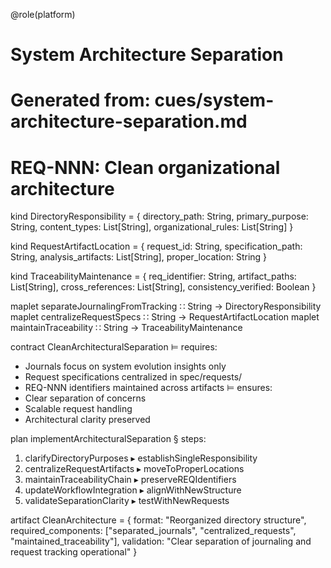 @role(platform)

# System Architecture Separation
# Generated from: cues/system-architecture-separation.md
# REQ-NNN: Clean organizational architecture

kind DirectoryResponsibility = {
  directory_path: String,
  primary_purpose: String,
  content_types: List[String],
  organizational_rules: List[String]
}

kind RequestArtifactLocation = {
  request_id: String,
  specification_path: String,
  analysis_artifacts: List[String],
  proper_location: String
}

kind TraceabilityMaintenance = {
  req_identifier: String,
  artifact_paths: List[String],
  cross_references: List[String],
  consistency_verified: Boolean
}

maplet separateJournalingFromTracking ∷ String → DirectoryResponsibility
maplet centralizeRequestSpecs ∷ String → RequestArtifactLocation
maplet maintainTraceability ∷ String → TraceabilityMaintenance

contract CleanArchitecturalSeparation ⊨ requires:
  - Journals focus on system evolution insights only
  - Request specifications centralized in spec/requests/
  - REQ-NNN identifiers maintained across artifacts
  ⊨ ensures:
  - Clear separation of concerns
  - Scalable request handling
  - Architectural clarity preserved

plan implementArchitecturalSeparation § steps:
  1. clarifyDirectoryPurposes ▸ establishSingleResponsibility
  2. centralizeRequestArtifacts ▸ moveToProperLocations
  3. maintainTraceabilityChain ▸ preserveREQIdentifiers
  4. updateWorkflowIntegration ▸ alignWithNewStructure
  5. validateSeparationClarity ▸ testWithNewRequests

artifact CleanArchitecture = {
  format: "Reorganized directory structure",
  required_components: ["separated_journals", "centralized_requests", "maintained_traceability"],
  validation: "Clear separation of journaling and request tracking operational"
}